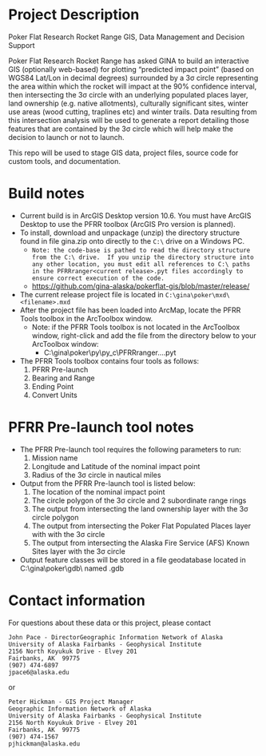 # Project Description
Poker Flat Research Rocket Range GIS, Data Management and Decision Support

Poker Flat Research Rocket Range has asked GINA to build an interactive GIS (optionally web-based)
for plotting “predicted impact point” (based on WGS84 Lat/Lon in decimal degrees) surrounded by a
3σ circle representing the area within which the rocket will impact at the 90% confidence interval,
then intersecting the 3σ circle with an underlying populated places layer, land ownership
(e.g. native allotments), culturally significant sites, winter use areas (wood cutting, traplines etc)
and winter trails.  Data resulting from this intersection analysis will be used to generate a report
detailing those features that are contained by the 3σ circle which will help make the decision
to launch or not to launch.

This repo will be used to stage GIS data, project files, source code for custom tools, and
documentation.  

# Build notes
- Current build is in ArcGIS Desktop version 10.6.  You must have ArcGIS Desktop to use the PFRR toolbox (ArcGIS Pro version is planned).
- To install, download and unpackage (unzip) the directory structure found in file gina.zip onto directly to the `C:\` drive on a Windows PC.  
  - `Note: the code-base is pathed to read the directory structure from the C:\ drive.  If you unzip the directory structure into any other location, you must edit all references to C:\ paths in the PFRRranger<current release>.pyt files accordingly to ensure correct execution of the code.`
  - https://github.com/gina-alaska/pokerflat-gis/blob/master/release/
- The current release project file is located in `C:\gina\poker\mxd\<filename>.mxd`
- After the project file has been loaded into ArcMap, locate the PFRR Tools toolbox in the ArcToolbox window.
  - Note: if the PFRR Tools toolbox is not located in the ArcToolbox window, right-click and add the file from the directory below to your ArcToolbox window: 
    - C:\gina\poker\py\py_c\PFRRranger...<release version>.pyt
- The PFRR Tools toolbox contains four tools as follows:
  1.  PFRR Pre-launch
  2.  Bearing and Range
  3.  Ending Point
  4.  Convert Units
  
# PFRR Pre-launch tool notes
- The PFRR Pre-launch tool requires the following parameters to run:
  1.  Mission name
  2.  Longitude and Latitude of the nominal impact point
  3.  Radius of the 3σ circle in nautical miles
- Output from the PFRR Pre-launch tool is listed below:
  1.  The location of the nominal impact point
  2.  The circle polygon of the 3σ circle and 2 subordinate range rings
  3.  The output from intersecting the land ownership layer with the 3σ circle polygon
  4.  The output from intersecting the Poker Flat Populated Places layer with with the 3σ circle
  5.  The output from intersecting the Alaska Fire Service (AFS) Known Sites layer with the 3σ circle
- Output feature classes will be stored in a file geodatabase located in C:\gina\poker\gdb\ named <Mission Name>.gdb
  
#  Contact information
For questions about these data or this project, please contact 
```
John Pace - DirectorGeographic Information Network of Alaska
University of Alaska Fairbanks - Geophysical Institute
2156 North Koyukuk Drive - Elvey 201
Fairbanks, AK  99775
(907) 474-6897
jpace6@alaska.edu
```
or
```
Peter Hickman - GIS Project Manager
Geographic Information Network of Alaska
University of Alaska Fairbanks - Geophysical Institute
2156 North Koyukuk Drive - Elvey 201
Fairbanks, AK  99775
(907) 474-1567
pjhickman@alaska.edu
```
